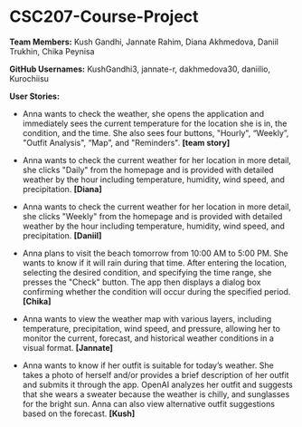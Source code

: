 # CSC207-Course-Project
**Team Members:** 
Kush Gandhi, Jannate Rahim, Diana Akhmedova, Daniil Trukhin, Chika Peynisa

**GitHub Usernames:**
KushGandhi3, jannate-r, dakhmedova30, daniilio, Kurochiisu

**User Stories:**
* Anna wants to check the weather, she opens the application and immediately sees the current temperature for the location she is in, the condition, and the time. She also sees four buttons, "Hourly", “Weekly”,  "Outfit Analysis", “Map”, and "Reminders". **[team story]**

* Anna wants to check the current weather for her location in more detail, she clicks "Daily" from the homepage and is provided with detailed weather by the hour including temperature, humidity, wind speed, and precipitation. **[Diana]**
  
* Anna wants to check the current weather for her location in more detail, she clicks "Weekly" from the homepage and is provided with detailed weather by the hour including temperature, humidity, wind speed, and precipitation. **[Daniil]**

* Anna plans to visit the beach tomorrow from 10:00 AM to 5:00 PM. She wants to know if it will rain during that time. After entering the location, selecting the desired condition, and specifying the time range, she presses the "Check" button. The app then displays a dialog box confirming whether the condition will occur during the specified period. **[Chika]**

* Anna wants to view the weather map with various layers, including temperature, precipitation, wind speed, and pressure, allowing her to monitor the current, forecast, and historical weather conditions in a visual format. **[Jannate]**
  
* Anna wants to know if her outfit is suitable for today’s weather. She takes a photo of herself and/or provides a brief description of her outfit and submits it through the app. OpenAI analyzes her outfit and suggests that she wears a sweater because the weather is chilly, and sunglasses for the bright sun. Anna can also view alternative outfit suggestions based on the forecast. **[Kush]**
